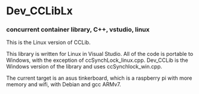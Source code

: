 # Dev_CCLibLx
### concurrent container library, C++, vstudio, linux

This is the Linux version of CCLib.

This library is written for Linux in Visual Studio. All of the code is portable to Windows, with the exception of ccSynchLock_linux.cpp. Dev_CCLib is the Windows version of the library and uses ccSynchlock_win.cpp.

The current target is an asus tinkerboard, which is a raspberry pi with more memory and wifi, with Debian and gcc ARMv7.
